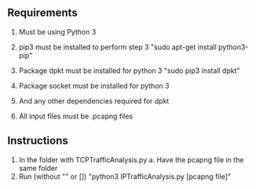 ## Requirements
1. Must be using Python 3
2. pip3 must be installed to perform step 3
    "sudo apt-get install python3-pip"

3. Package dpkt must be installed for python 3
    "sudo pip3 install dpkt"

4. Package socket must be installed for python 3
5. And any other dependencies required for dpkt
6. All input files must be .pcapng files

## Instructions
1. In the folder with TCPTrafficAnalysis.py
    a. Have the pcapng file in the same folder
2. Run (without "" or [])
    "python3 IPTrafficAnalysis.py [pcapng file]"
